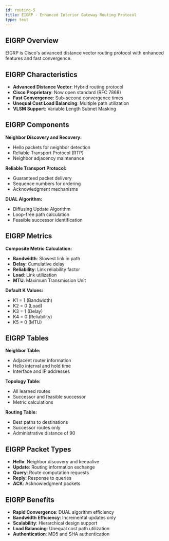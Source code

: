 ```yaml
---
id: routing-5
title: EIGRP - Enhanced Interior Gateway Routing Protocol
type: text
---
```



## EIGRP Overview

EIGRP is Cisco's advanced distance vector routing protocol with enhanced features and fast convergence.

## EIGRP Characteristics

- **Advanced Distance Vector**: Hybrid routing protocol
- **Cisco Proprietary**: Now open standard (RFC 7868)
- **Fast Convergence**: Sub-second convergence times
- **Unequal Cost Load Balancing**: Multiple path utilization
- **VLSM Support**: Variable Length Subnet Masking

## EIGRP Components

**Neighbor Discovery and Recovery:**
- Hello packets for neighbor detection
- Reliable Transport Protocol (RTP)
- Neighbor adjacency maintenance

**Reliable Transport Protocol:**
- Guaranteed packet delivery
- Sequence numbers for ordering
- Acknowledgment mechanisms

**DUAL Algorithm:**
- Diffusing Update Algorithm
- Loop-free path calculation
- Feasible successor identification

## EIGRP Metrics

**Composite Metric Calculation:**
- **Bandwidth**: Slowest link in path
- **Delay**: Cumulative delay
- **Reliability**: Link reliability factor
- **Load**: Link utilization
- **MTU**: Maximum Transmission Unit

**Default K Values:**
- K1 = 1 (Bandwidth)
- K2 = 0 (Load)
- K3 = 1 (Delay)
- K4 = 0 (Reliability)
- K5 = 0 (MTU)

## EIGRP Tables

**Neighbor Table:**
- Adjacent router information
- Hello interval and hold time
- Interface and IP addresses

**Topology Table:**
- All learned routes
- Successor and feasible successor
- Metric calculations

**Routing Table:**
- Best paths to destinations
- Successor routes only
- Administrative distance of 90

## EIGRP Packet Types

- **Hello**: Neighbor discovery and keepalive
- **Update**: Routing information exchange
- **Query**: Route computation requests
- **Reply**: Response to queries
- **ACK**: Acknowledgment packets

## EIGRP Benefits

- **Rapid Convergence**: DUAL algorithm efficiency
- **Bandwidth Efficiency**: Incremental updates only
- **Scalability**: Hierarchical design support
- **Load Balancing**: Unequal cost path utilization
- **Authentication**: MD5 and SHA authentication